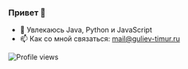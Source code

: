 ### Привет 👋

- 🌱 Увлекаюсь Java, Python и JavaScript
- 📫 Как со мной связаться: mail@guliev-timur.ru


![Profile views](https://gpvc.arturio.dev/Timzmei)


